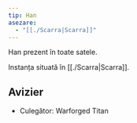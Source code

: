 ```yaml
---
tip: Han
asezare:
  - "[[./Scarra|Scarra]]"
---
```

Han prezent în toate satele.

Instanța situată în [[./Scarra|Scarra]].

## Avizier
- Culegător: Warforged Titan